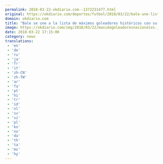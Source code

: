```yaml
---
permalink: 2018-03-22-okdiario.com--1372231477.html
original: https://okdiario.com/deportes/futbol/2018/03/22/bale-une-lista-maximos-goleadores-historicos-seleccion-2005351
domain: okdiario.com
title: "Bale se une a la lista de máximos goleadores históricos con su selección"
image: https://okdiario.com/img/2018/03/22/maximogoleadoresnacionales.jpg
date: 2018-03-22 17:15:06
category: news
translations: 
 - 'en'
 - 'de'
 - 'ru'
 - 'ja'
 - 'fr'
 - 'it'
 - 'zh-CN'
 - 'zh-TW'
 - 'ar'
 - 'fa'
 - 'pt'
 - 'hi'
 - 'tr'
 - 'id'
 - 'nl'
 - 'sv'
 - 'vi'
 - 'pl'
 - 'ko'
 - 'no'
 - 'da'
 - 'th'
 - 'ta'
 - 'ms'
 - 'hy'
---
```


